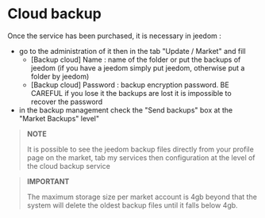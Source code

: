 # Cloud backup

Once the service has been purchased, it is necessary in jeedom : 

- go to the administration of it then in the tab "Update / Market" and fill
  - [Backup cloud] Name : name of the folder or put the backups of jeedom (if you have a jeedom simply put jeedom, otherwise put a folder by jeedom)
  - [Backup cloud] Password : backup encryption password. BE CAREFUL if you lose it the backups are lost it is impossible to recover the password
- in the backup management check the "Send backups" box at the "Market Backups" level"

>**NOTE**
>
>It is possible to see the jeedom backup files directly from your profile page on the market, tab my services then configuration at the level of the cloud backup service

>**IMPORTANT**
>
>The maximum storage size per market account is 4gb beyond that the system will delete the oldest backup files until it falls below 4gb.
